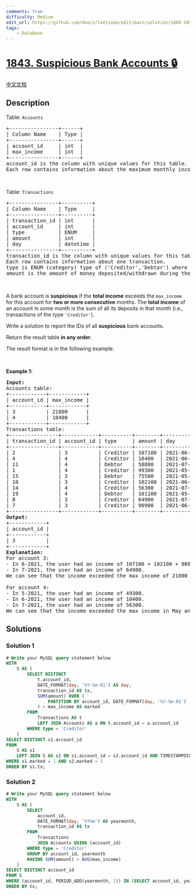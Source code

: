 ```yaml
---
comments: true
difficulty: Medium
edit_url: https://github.com/doocs/leetcode/edit/main/solution/1800-1899/1843.Suspicious%20Bank%20Accounts/README_EN.md
tags:
    - Database
---
```


<!-- problem:start -->

# [1843. Suspicious Bank Accounts 🔒](https://leetcode.com/problems/suspicious-bank-accounts)

[中文文档](/solution/1800-1899/1843.Suspicious%20Bank%20Accounts/README.md)

## Description

<p>Table: <code>Accounts</code></p>

<pre>
+----------------+------+
| Column Name    | Type |
+----------------+------+
| account_id     | int  |
| max_income     | int  |
+----------------+------+
account_id is the column with unique values for this table.
Each row contains information about the maximum monthly income for one bank account.
</pre>

<p>&nbsp;</p>

<p>Table: <code>Transactions</code></p>

<pre>
+----------------+----------+
| Column Name    | Type     |
+----------------+----------+
| transaction_id | int      |
| account_id     | int      |
| type           | ENUM     |
| amount         | int      |
| day            | datetime |
+----------------+----------+
transaction_id is the column with unique values for this table.
Each row contains information about one transaction.
type is ENUM (category) type of (&#39;Creditor&#39;,&#39;Debtor&#39;) where &#39;Creditor&#39; means the user deposited money into their account and &#39;Debtor&#39; means the user withdrew money from their account.
amount is the amount of money deposited/withdrawn during the transaction.
</pre>

<p>&nbsp;</p>

<p>A bank account is <strong>suspicious</strong> if the <strong>total income</strong> exceeds the <code>max_income</code> for this account for <strong>two or more consecutive</strong> months. The <strong>total income</strong> of an account in some month is the sum of all its deposits in that month (i.e., transactions of the type <code>&#39;Creditor&#39;</code>).</p>

<p>Write a solution to report the IDs of all <strong>suspicious</strong> bank accounts.</p>

<p>Return the result table <strong>in any order</strong>.</p>

<p>The result format is in the following example.</p>

<p>&nbsp;</p>
<p><strong class="example">Example 1:</strong></p>

<pre>
<strong>Input:</strong> 
Accounts table:
+------------+------------+
| account_id | max_income |
+------------+------------+
| 3          | 21000      |
| 4          | 10400      |
+------------+------------+
Transactions table:
+----------------+------------+----------+--------+---------------------+
| transaction_id | account_id | type     | amount | day                 |
+----------------+------------+----------+--------+---------------------+
| 2              | 3          | Creditor | 107100 | 2021-06-02 11:38:14 |
| 4              | 4          | Creditor | 10400  | 2021-06-20 12:39:18 |
| 11             | 4          | Debtor   | 58800  | 2021-07-23 12:41:55 |
| 1              | 4          | Creditor | 49300  | 2021-05-03 16:11:04 |
| 15             | 3          | Debtor   | 75500  | 2021-05-23 14:40:20 |
| 10             | 3          | Creditor | 102100 | 2021-06-15 10:37:16 |
| 14             | 4          | Creditor | 56300  | 2021-07-21 12:12:25 |
| 19             | 4          | Debtor   | 101100 | 2021-05-09 15:21:49 |
| 8              | 3          | Creditor | 64900  | 2021-07-26 15:09:56 |
| 7              | 3          | Creditor | 90900  | 2021-06-14 11:23:07 |
+----------------+------------+----------+--------+---------------------+
<strong>Output:</strong> 
+------------+
| account_id |
+------------+
| 3          |
+------------+
<strong>Explanation:</strong> 
For account 3:
- In 6-2021, the user had an income of 107100 + 102100 + 90900 = 300100.
- In 7-2021, the user had an income of 64900.
We can see that the income exceeded the max income of 21000 for two consecutive months, so we include 3 in the result table.

For account 4:
- In 5-2021, the user had an income of 49300.
- In 6-2021, the user had an income of 10400.
- In 7-2021, the user had an income of 56300.
We can see that the income exceeded the max income in May and July, but not in June. Since the account did not exceed the max income for two consecutive months, we do not include it in the result table.
</pre>

## Solutions

<!-- solution:start -->

### Solution 1

<!-- tabs:start -->

```sql
# Write your MySQL query statement below
WITH
    S AS (
        SELECT DISTINCT
            t.account_id,
            DATE_FORMAT(day, '%Y-%m-01') AS day,
            transaction_id AS tx,
            SUM(amount) OVER (
                PARTITION BY account_id, DATE_FORMAT(day, '%Y-%m-01')
            ) > max_income AS marked
        FROM
            Transactions AS t
            LEFT JOIN Accounts AS a ON t.account_id = a.account_id
        WHERE type = 'Creditor'
    )
SELECT DISTINCT s1.account_id
FROM
    S AS s1
    LEFT JOIN S AS s2 ON s1.account_id = s2.account_id AND TIMESTAMPDIFF(Month, s1.day, s2.day) = 1
WHERE s1.marked = 1 AND s2.marked = 1
ORDER BY s1.tx;
```

<!-- tabs:end -->

<!-- solution:end -->

<!-- solution:start -->

### Solution 2

<!-- tabs:start -->

```sql
# Write your MySQL query statement below
WITH
    S AS (
        SELECT
            account_id,
            DATE_FORMAT(day, '%Y%m') AS yearmonth,
            transaction_id AS tx
        FROM
            Transactions
            JOIN Accounts USING (account_id)
        WHERE type = 'Creditor'
        GROUP BY account_id, yearmonth
        HAVING SUM(amount) > AVG(max_income)
    )
SELECT DISTINCT account_id
FROM S
WHERE (account_id, PERIOD_ADD(yearmonth, 1)) IN (SELECT account_id, yearmonth FROM S)
ORDER BY tx;
```

<!-- tabs:end -->

<!-- solution:end -->

<!-- problem:end -->
